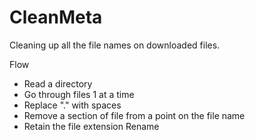 # CleanMeta
Cleaning up all the file names on downloaded files.

Flow
- Read a directory
- Go through files 1 at a time
- Replace "." with spaces
- Remove a section of file from a point on the file name
- Retain the file extension
Rename
